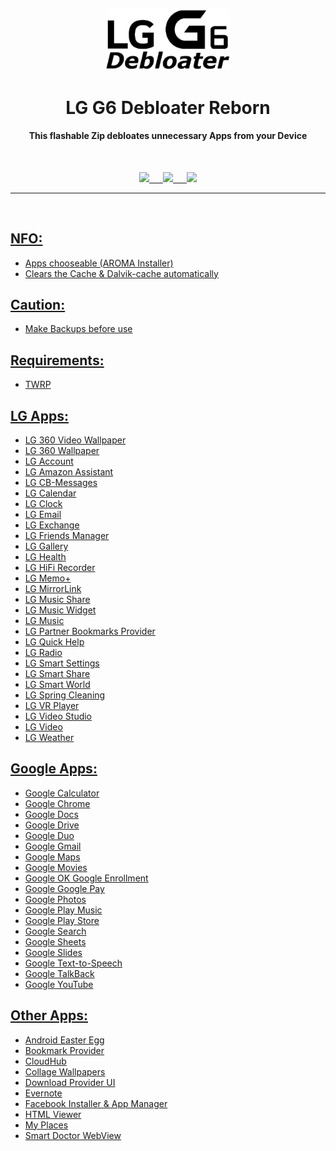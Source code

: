 <p align="center"><img src="https://github.com/K3V1991/LG-G6-Debloater-Reborn/blob/master/LG-G6-Debloater.png" width="200"></a>
<h1 align="center"><b>LG G6 Debloater Reborn</b></h1>
<h4 align="center">This flashable Zip debloates unnecessary Apps from your Device</h4>
<br />

<p align="center">
<a href="https://ko-fi.com/k3v1991" alt="Ko-fi"><img src="https://img.shields.io/badge/Ko--fi-F16061?style=for-the-badge&logo=ko-fi&logoColor=white"> &emsp;
<a href="https://www.paypal.com/cgi-bin/webscr?cmd=_s-xclick&hosted_button_id=HW8B98TVDLKWA" alt="PayPal"><img src="https://img.shields.io/badge/PayPal-00457C?style=for-the-badge&logo=paypal&logoColor=white"> &emsp;
<a href="https://github.com/K3V1991/Donate-Crypto/blob/main/README.md" alt="Crypto"><img src="https://img.shields.io/badge/Bitcoin-000?style=for-the-badge&logo=bitcoin&logoColor=white">
</p>
<hr />
<br />

## NFO:
* Apps chooseable (AROMA Installer)
* Clears the Cache & Dalvik-cache automatically

## Caution:
* Make Backups before use

## Requirements:
* TWRP

## LG Apps:
* LG 360 Video Wallpaper
* LG 360 Wallpaper
* LG Account
* LG Amazon Assistant
* LG CB-Messages
* LG Calendar
* LG Clock
* LG Email
* LG Exchange
* LG Friends Manager
* LG Gallery
* LG Health
* LG HiFi Recorder
* LG Memo+
* LG MirrorLink
* LG Music Share
* LG Music Widget
* LG Music
* LG Partner Bookmarks Provider
* LG Quick Help
* LG Radio
* LG Smart Settings
* LG Smart Share
* LG Smart World
* LG Spring Cleaning
* LG VR Player
* LG Video Studio
* LG Video
* LG Weather

## Google Apps:
* Google Calculator
* Google Chrome
* Google Docs
* Google Drive
* Google Duo
* Google Gmail
* Google Maps
* Google Movies
* Google OK Google Enrollment
* Google Google Pay
* Google Photos
* Google Play Music
* Google Play Store
* Google Search
* Google Sheets
* Google Slides
* Google Text-to-Speech
* Google TalkBack
* Google YouTube

## Other Apps:
* Android Easter Egg
* Bookmark Provider
* CloudHub
* Collage Wallpapers
* Download Provider UI
* Evernote
* Facebook Installer & App Manager
* HTML Viewer
* My Places
* Smart Doctor WebView
